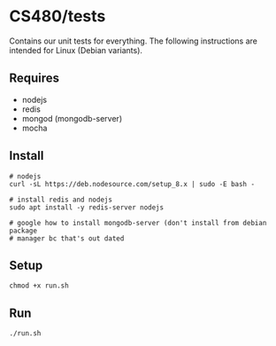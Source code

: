 # CS480/tests

Contains our unit tests for everything. The following instructions are intended
for Linux (Debian variants). 

## Requires

- nodejs
- redis
- mongod (mongodb-server)
- mocha

## Install 


```
# nodejs
curl -sL https://deb.nodesource.com/setup_8.x | sudo -E bash -

# install redis and nodejs
sudo apt install -y redis-server nodejs 

# google how to install mongodb-server (don't install from debian package 
# manager bc that's out dated
```

## Setup

```
chmod +x run.sh
```

## Run

```
./run.sh
```
